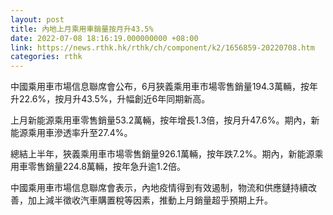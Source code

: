 ```yaml
---
layout: post
title: 內地上月乘用車銷量按月升43.5%
date: 2022-07-08 18:16:19.000000000 +08:00
link: https://news.rthk.hk/rthk/ch/component/k2/1656859-20220708.htm
categories: rthk
---
```


中國乘用車市場信息聯席會公布，6月狹義乘用車市場零售銷量194.3萬輛，按年升22.6%，按月升43.5%，升幅創近6年同期新高。

上月新能源乘用車零售銷量53.2萬輛，按年增長1.3倍，按月升47.6%。期內，新能源乘用車滲透率升至27.4%。

總結上半年，狹義乘用車市場零售銷量926.1萬輛，按年跌7.2%。期內，新能源乘用車零售銷量224.8萬輛，按年急升逾1.2倍。

中國乘用車市場信息聯席會表示，內地疫情得到有效遏制，物流和供應鏈持續改善，加上減半徵收汽車購置稅等因素，推動上月銷量超乎預期上升。
